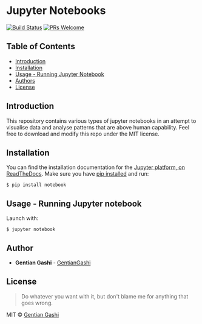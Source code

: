 # Jupyter Notebooks
[![Build Status](https://travis-ci.com/GentianGashi/Notebooks.svg?branch=master)](https://travis-ci.com/GentianGashi/Notebooks) [![PRs Welcome](https://img.shields.io/badge/PRs-welcome-brightgreen.svg?style=flat-square)](http://makeapullrequest.com)

## Table of Contents
<!--ts-->
   * [Introduction](#introduction)  
   * [Installation](#installation)
   * [Usage - Running Jupyter Notebook](#usage---running-jupyter-notebook)
   * [Authors](#author)  
   * [License](#license)  
<!--te-->

## Introduction
This repository contains various types of jupyter notebooks in an attempt to visualise data and analyse patterns that are above human capability. Feel free to download and modify this repo under the MIT license.

## Installation
You can find the installation documentation for the [Jupyter platform, on ReadTheDocs](https://jupyter.readthedocs.io/en/latest/install.html).
Make sure you have [pip installed](https://pip.readthedocs.io/en/stable/installing/) and run:

    $ pip install notebook

## Usage - Running Jupyter notebook
Launch with:

    $ jupyter notebook

## Author
* **Gentian Gashi** - [GentianGashi](https://github.com/GentianGashi)

## License
> Do whatever you want with it, but don't blame me for anything that goes wrong.

MIT © [Gentian Gashi](https://github.com/GentianGashi)
